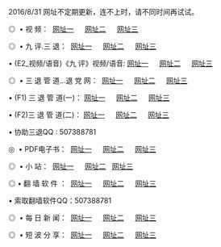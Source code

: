 2016/8/31 网址不定期更新，连不上时，请不同时间再试试。
<p>◎   • 视 频： 
<a href="http://wb.webgis.ro/tv/" target="_blank">网址一</a> 　 
<a href="http://wb.webgis.ro/9018.html" target="_blank">网址二</a> 　 
<a href="http://wb.webgis.ro/9449.html" target="_blank">网址三</a></p>
<p>◎   • 九 评.三 退：  
<a href="http://wb.webgis.ro/tt/" target="_blank">网址一</a> 　 
<a href="http://wb.webgis.ro/v2/" target="_blank">网址二</a> 　 
<a href="http://wb.webgis.ro/t/" target="_blank">网址三</a> 　</p>
<p>  • (E2_视频/语音)《九 评》视频/语音: 
<a href="http://wb.webgis.ro/7738.html" target="_blank">网址一</a> 　 
<a href="http://wb.webgis.ro/7614.html" target="_blank">网址二</a> 　 
<a href="http://wb.webgis.ro/7633.html" target="_blank">网址三</a></p>
<p>◎   • 三 退 管 道...退 党 网：  
<a href="http://wb.webgis.ro/go/8/" target="_blank">网址一</a> 　 
<a href="http://wb.webgis.ro/go/8/" target="_blank">网址二</a> 　 
<a href="http://wb.webgis.ro/go/8/" target="_blank">网址三</a></p>
<p>  • (F1) 三 退 管 道(一)： 
<a href="http://wb.webgis.ro/dd/" target="_blank">网址一</a> 　 
<a href="http://wb.webgis.ro/dd/" target="_blank">网址二</a> 　 
<a href="http://wb.webgis.ro/dd/" target="_blank">网址三</a></p>
<p>  • (F2)三 退 管 道(二)： 
<a href="http://wb.webgis.ro/d/" target="_blank">网址一</a> 　 
<a href="http://wb.webgis.ro/d/" target="_blank">网址二</a> 　 
<a href="http://wb.webgis.ro/d/" target="_blank">网址三</a></p>
<p>  • 协助三退QQ : 507388781</p>
<p>◎   • PDF电子书：  
<a href="http://wb.webgis.ro/p/" target="_blank">网址一</a> 　 
<a href="http://wb.webgis.ro/p/" target="_blank">网址二</a> 　 
<a href="http://wb.webgis.ro/p/" target="_blank">网址三</a></p>
<p>◎ </span>  •  小 站：  
<a href="http://wb.webgis.ro/" target="_blank">网址一</a> 　 
<a href="http://wb.webgis.ro/" target="_blank">网址二</a>   
<a href="http://wb.webgis.ro/" target="_blank">网址三</a></p>
<p>◎  • 翻 墙 软 件 ：  
<a href="http://wb.webgis.ro/ff/" target="_blank">网址一</a> 　 
<a href="http://wb.webgis.ro/ff/" target="_blank">网址二</a> 　 
<a href="http://wb.webgis.ro/ff/" target="_blank">网址三</a></p>
<p>  • 索取翻墙软件QQ：507388781</p>
<p>◎ </span>  • 每 日 新 闻：  
<a href="http://wb.webgis.ro/day/" target="_blank">网址一</a> 　 
<a href="http://wb.webgis.ro/day/" target="_blank">网址二</a> 　 
<a href="http://wb.webgis.ro/day/" target="_blank">网址三</a></p>
<p>◎ </span>  • 短 波 分 享：  
<a href="http://wb.webgis.ro/h/" target="_blank">网址一</a> 　 
<a href="http://wb.webgis.ro/h/" target="_blank">网址二</a> 　 
<a href="http://wb.webgis.ro/h/" target="_blank">网址三</a></p>
